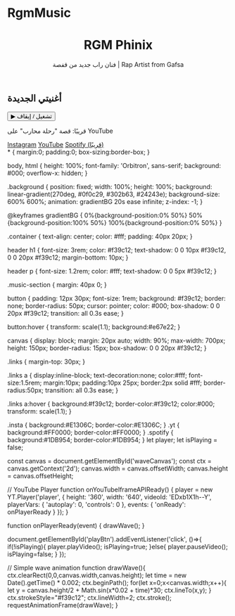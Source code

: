 # RgmMusic
<!DOCTYPE html>
<html lang="ar">
<head>
<meta charset="UTF-8">
<meta name="viewport" content="width=device-width, initial-scale=1.0">
<title>RGM Phinix</title>
<link rel="stylesheet" href="style.css">
<link href="https://fonts.googleapis.com/css2?family=Orbitron:wght@400;700&display=swap" rel="stylesheet">
</head>
<body>
<div class="background"></div>

<div class="container">
  <header>
    <h1>RGM Phinix</h1>
    <p>فنان راب جديد من قفصة | Rap Artist from Gafsa</p>
  </header>

  <section class="music-section">
    <h2>أغنيتي الجديدة</h2>
    <div id="player"></div>
    <button id="playBtn">▶ تشغيل / إيقاف</button>
    <canvas id="waveCanvas"></canvas>
    <p>قريبًا: قصة "رحلة محارب" على YouTube</p>
  </section>

  <section class="links">
    <a href="https://www.instagram.com/rgm__phinix?igsh=MTN1OHE3Nm45eTBwMA==" target="_blank" class="icon insta">Instagram</a>
    <a href="https://youtube.com/@rgmrvayen?si=Q051aRJVpFob5Uwl" target="_blank" class="icon yt">YouTube</a>
    <a href="#" class="icon spotify">Spotify (قريبًا)</a>
  </section>
</div>

<script src="https://www.youtube.com/iframe_api"></script>
<script src="script.js"></script>
</body>
</html>
* { margin:0; padding:0; box-sizing:border-box; }

body, html {
  height: 100%;
  font-family: 'Orbitron', sans-serif;
  background: #000;
  overflow-x: hidden;
}

.background {
  position: fixed;
  width: 100%;
  height: 100%;
  background: linear-gradient(270deg, #0f0c29, #302b63, #24243e);
  background-size: 600% 600%;
  animation: gradientBG 20s ease infinite;
  z-index: -1;
}

@keyframes gradientBG {
  0%{background-position:0% 50%}
  50%{background-position:100% 50%}
  100%{background-position:0% 50%}
}

.container {
  text-align: center;
  color: #fff;
  padding: 40px 20px;
}

header h1 {
  font-size: 3rem;
  color: #f39c12;
  text-shadow: 0 0 10px #f39c12, 0 0 20px #f39c12;
  margin-bottom: 10px;
}

header p {
  font-size: 1.2rem;
  color: #fff;
  text-shadow: 0 0 5px #f39c12;
}

.music-section {
  margin: 40px 0;
}

button {
  padding: 12px 30px;
  font-size: 1rem;
  background: #f39c12;
  border: none;
  border-radius: 50px;
  cursor: pointer;
  color: #000;
  box-shadow: 0 0 20px #f39c12;
  transition: all 0.3s ease;
}

button:hover { transform: scale(1.1); background:#e67e22; }

canvas {
  display: block;
  margin: 20px auto;
  width: 90%;
  max-width: 700px;
  height: 150px;
  border-radius: 15px;
  box-shadow: 0 0 20px #f39c12;
}

.links {
  margin-top: 30px;
}

.links a {
  display:inline-block;
  text-decoration:none;
  color:#fff;
  font-size:1.5rem;
  margin:10px;
  padding:10px 25px;
  border:2px solid #fff;
  border-radius:50px;
  transition: all 0.3s ease;
}

.links a:hover {
  background:#f39c12;
  border-color:#f39c12;
  color:#000;
  transform: scale(1.1);
}

.insta { background:#E1306C; border-color:#E1306C; }
.yt { background:#FF0000; border-color:#FF0000; }
.spotify { background:#1DB954; border-color:#1DB954; }
let player;
let isPlaying = false;

const canvas = document.getElementById('waveCanvas');
const ctx = canvas.getContext('2d');
canvas.width = canvas.offsetWidth;
canvas.height = canvas.offsetHeight;

// YouTube Player
function onYouTubeIframeAPIReady() {
    player = new YT.Player('player', {
        height: '360',
        width: '640',
        videoId: 'EDxb1X1h--Y',
        playerVars: { 'autoplay': 0, 'controls': 0 },
        events: { 'onReady': onPlayerReady }
    });
}

function onPlayerReady(event) {
    drawWave();
}

document.getElementById('playBtn').addEventListener('click', ()=>{
    if(!isPlaying){
        player.playVideo();
        isPlaying=true;
    }else{
        player.pauseVideo();
        isPlaying=false;
    }
});

// Simple wave animation
function drawWave(){
    ctx.clearRect(0,0,canvas.width,canvas.height);
    let time = new Date().getTime() * 0.002;
    ctx.beginPath();
    for(let x=0;x<canvas.width;x++){
        let y = canvas.height/2 + Math.sin(x*0.02 + time)*30;
        ctx.lineTo(x,y);
    }
    ctx.strokeStyle="#f39c12";
    ctx.lineWidth=2;
    ctx.stroke();
    requestAnimationFrame(drawWave);
}
